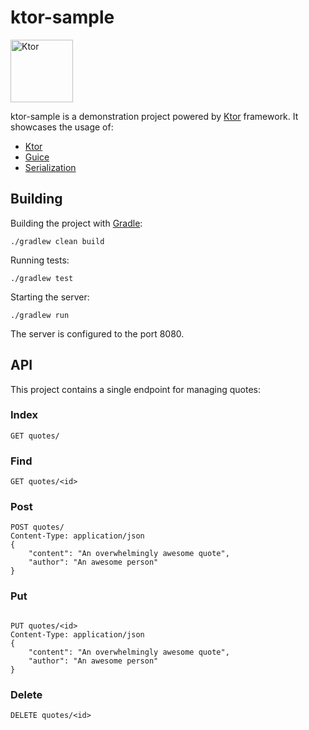 # ktor-sample

<img src="https://repository-images.githubusercontent.com/40136600/f3f5fd00-c59e-11e9-8284-cb297d193133" alt="Ktor" width="100" style="max-width:20%;">

ktor-sample is a demonstration project powered by [Ktor](http://ktor.io) framework.
It showcases the usage of:

* [Ktor](http://ktor.io)
* [Guice](https://github.com/google/guice)
* [Serialization](https://github.com/Kotlin/kotlinx.serialization)

## Building

Building the project with [Gradle](https://gradle.org/):

```shell
./gradlew clean build
```

Running tests:

```shell
./gradlew test
```

Starting the server:

```shell
./gradlew run
```

The server is configured to the port 8080.

## API

This project contains a single endpoint for managing quotes:

### Index

```http request
GET quotes/
```

### Find

```http request
GET quotes/<id>
```

### Post

```http request
POST quotes/
Content-Type: application/json
{
    "content": "An overwhelmingly awesome quote",
    "author": "An awesome person"
}
```

### Put

```http request

PUT quotes/<id>
Content-Type: application/json
{
    "content": "An overwhelmingly awesome quote",
    "author": "An awesome person"
}
```

### Delete

```http request
DELETE quotes/<id>
```
